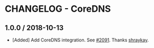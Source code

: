# CHANGELOG - CoreDNS

## 1.0.0 / 2018-10-13

* [Added] Add CoreDNS integration. See [#2091](https://github.com/DataDog/integrations-core/pull/2091). Thanks [shraykay](https://github.com/shraykay).

